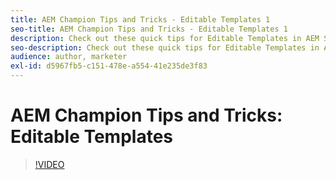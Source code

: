 ```yaml
---
title: AEM Champion Tips and Tricks - Editable Templates 1
seo-title: AEM Champion Tips and Tricks - Editable Templates 1
description: Check out these quick tips for Editable Templates in AEM Sites by AEM Champion and expert, Greg Dimeris. Try them out in your instance today.
seo-description: Check out these quick tips for Editable Templates in AEM Sites by AEM Champion and expert, Greg Dimeris. Try them out in your instance today.
audience: author, marketer
exl-id: d5967fb5-c151-478e-a554-41e235de3f83
---
```

# AEM Champion Tips and Tricks: Editable Templates

>[!VIDEO](https://video.tv.adobe.com/v/3409424?quality=12&learn=on)
